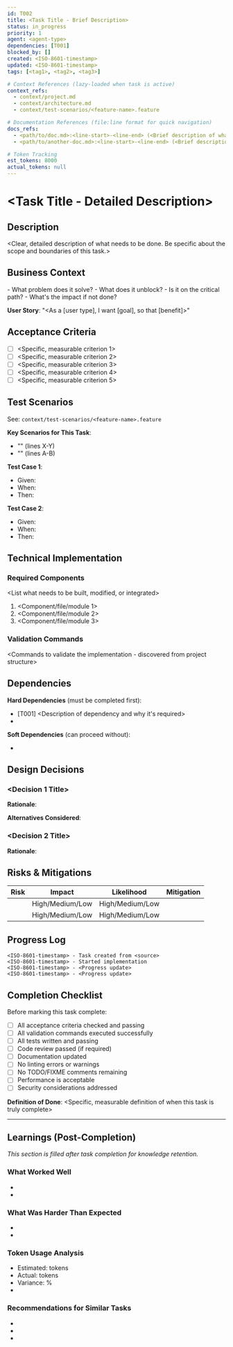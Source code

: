 ```yaml
---
id: T002
title: <Task Title - Brief Description>
status: in_progress
priority: 1
agent: <agent-type>
dependencies: [T001]
blocked_by: []
created: <ISO-8601-timestamp>
updated: <ISO-8601-timestamp>
tags: [<tag1>, <tag2>, <tag3>]

# Context References (lazy-loaded when task is active)
context_refs:
  - context/project.md
  - context/architecture.md
  - context/test-scenarios/<feature-name>.feature

# Documentation References (file:line format for quick navigation)
docs_refs:
  - <path/to/doc.md>:<line-start>-<line-end> (<Brief description of what's there>)
  - <path/to/another-doc.md>:<line-start>-<line-end> (<Brief description>)

# Token Tracking
est_tokens: 8000
actual_tokens: null
---
```


# <Task Title - Detailed Description>

## Description

<Clear, detailed description of what needs to be done. Be specific about the scope and boundaries of this task.>

## Business Context

<Explain why this task matters:>
- What problem does it solve?
- What does it unblock?
- Is it on the critical path?
- What's the impact if not done?

**User Story**: "<As a [user type], I want [goal], so that [benefit]>"

## Acceptance Criteria

- [ ] <Specific, measurable criterion 1>
- [ ] <Specific, measurable criterion 2>
- [ ] <Specific, measurable criterion 3>
- [ ] <Specific, measurable criterion 4>
- [ ] <Specific, measurable criterion 5>

## Test Scenarios

<Reference to test scenarios in context directory>

See: `context/test-scenarios/<feature-name>.feature`

**Key Scenarios for This Task**:
- "<Scenario name>" (lines X-Y)
- "<Scenario name>" (lines A-B)

<Or inline test cases if no separate file>

**Test Case 1**: <Name>
- Given: <precondition>
- When: <action>
- Then: <expected result>

**Test Case 2**: <Name>
- Given: <precondition>
- When: <action>
- Then: <expected result>

## Technical Implementation

### Required Components

<List what needs to be built, modified, or integrated>

1. <Component/file/module 1>
2. <Component/file/module 2>
3. <Component/file/module 3>

### Validation Commands

<Commands to validate the implementation - discovered from project structure>

<Command to run tests>
<Command to run build>
<Command to run linter>
<Command to check types>
<Command to verify functionality>

## Dependencies

**Hard Dependencies** (must be completed first):

- [T001] <Description of dependency and why it's required>
- <External dependency if any>

**Soft Dependencies** (can proceed without):

- <Description of nice-to-have but not required>

## Design Decisions

### <Decision 1 Title>

<Description of the decision>

**Rationale**: <Why this approach was chosen>

**Alternatives Considered**: <What else was considered and why it was rejected>

### <Decision 2 Title>

<Description of the decision>

**Rationale**: <Why this approach was chosen>

## Risks & Mitigations

| Risk | Impact | Likelihood | Mitigation |
|------|--------|------------|------------|
| <Risk description> | High/Medium/Low | High/Medium/Low | <How to mitigate> |
| <Risk description> | High/Medium/Low | High/Medium/Low | <How to mitigate> |

## Progress Log

```
<ISO-8601-timestamp> - Task created from <source>
<ISO-8601-timestamp> - Started implementation
<ISO-8601-timestamp> - <Progress update>
<ISO-8601-timestamp> - <Progress update>
```

## Completion Checklist

Before marking this task complete:

- [ ] All acceptance criteria checked and passing
- [ ] All validation commands executed successfully
- [ ] All tests written and passing
- [ ] Code review passed (if required)
- [ ] Documentation updated
- [ ] No linting errors or warnings
- [ ] No TODO/FIXME comments remaining
- [ ] Performance is acceptable
- [ ] Security considerations addressed

**Definition of Done**: <Specific, measurable definition of when this task is truly complete>

---

## Learnings (Post-Completion)

_This section is filled after task completion for knowledge retention._

### What Worked Well

- <Item that went smoothly>
- <Item that went smoothly>

### What Was Harder Than Expected

- <Item that was challenging>
- <Item that was challenging>

### Token Usage Analysis

- Estimated: <tokens> tokens
- Actual: <tokens> tokens
- Variance: <percentage>%
- <Analysis of why variance occurred>

### Recommendations for Similar Tasks

- <Recommendation for next time>
- <Recommendation for next time>
- <Pattern or approach to reuse>
